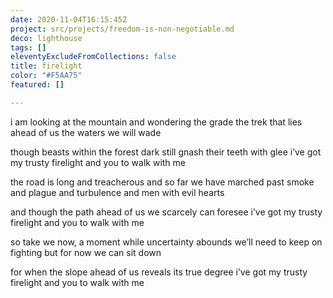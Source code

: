 ```yaml
---
date: 2020-11-04T16:15:45Z
project: src/projects/freedom-is-non-negotiable.md
deco: lighthouse
tags: []
eleventyExcludeFromCollections: false
title: firelight
color: "#F5AA75"
featured: []

---
```

i am looking at the mountain
and wondering the grade
the trek that lies ahead of us
the waters we will wade

though beasts within the forest dark
still gnash their teeth with glee
i’ve got my trusty firelight
and you to walk with me

the road is long and treacherous
and so far we have marched
past smoke and plague and turbulence
and men with evil hearts

and though the path ahead of us
we scarcely can foresee
i’ve got my trusty firelight
and you to walk with me

so take we now, a moment
while uncertainty abounds
we’ll need to keep on fighting
but for now we can sit down

for when the slope ahead of us
reveals its true degree
i’ve got my trusty firelight
and you to walk with me